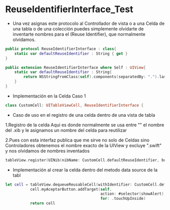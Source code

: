 # ReuseIdentifierInterface_Test

* Una vez asignas este protocolo al Controllador de vista o a una Celda  de una tabla o de una colección puedes simplemente olvidarte de inventarte nombres para el (Reuse Identifier), que normalmente olvidamos. 

```swift
public protocol ReuseIdentifierInterface : class{
    static var defaultReuseIdentifier : String { get }
}

public extension ReuseIdentifierInterface where Self : UIView{
    static var defaultReuseIdentifier : String{
        return NSStringFromClass(self).components(separatedBy: ".").last!
    }
}
```
* Implementación en la Celda Caso 1
```swift
class CustomCell: UITableViewCell, ReuseIdentifierInterface {
```

* Caso de uso en el registro de una celda dentro de una vista de tabla

 1.Registro de la celda
 Aqui es donde normalmente se usa entre "" el nombre del .xib y le asignamos un nombre del celda para reutilizar
        
 2.Pues con esta interfaz publica que me sirve no solo de Celdas sino Controladores
 obtenemos el nombre exacto de la UIView y excluye ".swift" y nos olvidamos
 de nombres inventados
 
 ```swift
 tableView.register(UINib(nibName: CustomCell.defaultReuseIdentifier, bundle: nil), forCellReuseIdentifier: CustomCell.defaultReuseIdentifier)
 ```
 * Implementación al crear la celda dentro del metodo data source de la tabl
 ```swift
 let cell = tableView.dequeueReusableCell(withIdentifier: CustomCell.defaultReuseIdentifier, for: indexPath) as! CustomCell
            cell.myAceptarButton.addTarget(self,
                                           action: #selector(showAlert),
                                           for: .touchUpInside)
            return cell
 ```

